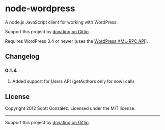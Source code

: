 # node-wordpress

A node.js JavaScript client for working with WordPress.

Support this project by [donating on Gittip](https://www.gittip.com/scottgonzalez/).

Requires WordPress 3.4 or newer (uses the [WordPress XML-RPC API](http://codex.wordpress.org/XML-RPC_WordPress_API)).

## Changelog  

### 0.1.4  
1. Added support for Users API (getAuthors only for now) calls

## License

Copyright 2012 Scott González. Licensed under the MIT license.

---

Support this project by [donating on Gittip](https://www.gittip.com/scottgonzalez/).
